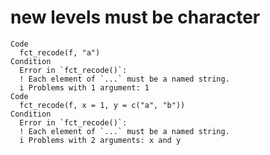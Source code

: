 # new levels must be character

    Code
      fct_recode(f, "a")
    Condition
      Error in `fct_recode()`:
      ! Each element of `...` must be a named string.
      i Problems with 1 argument: 1
    Code
      fct_recode(f, x = 1, y = c("a", "b"))
    Condition
      Error in `fct_recode()`:
      ! Each element of `...` must be a named string.
      i Problems with 2 arguments: x and y

